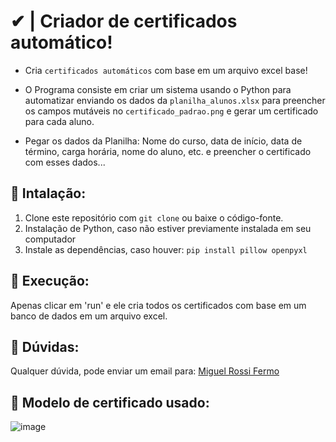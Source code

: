 # ✔ | Criador de certificados automático!

- Cria ``certificados automáticos`` com base em um arquivo excel base! 

- O Programa consiste em criar um sistema usando o Python para automatizar enviando os dados da ``planilha_alunos.xlsx`` para preencher os campos mutáveis no ``certificado_padrao.png`` e gerar um certificado para cada aluno.

- Pegar os dados da Planilha: Nome do curso, data de início, data de término, carga horária, nome do aluno, etc. e preencher o certificado com esses dados...

## 🔧 Intalação:
1. Clone este repositório com `git clone` ou baixe o código-fonte.
2. Instalação de Python, caso não estiver previamente instalada em seu computador
3. Instale as dependências, caso houver: `pip install pillow openpyxl`

## 🚀 Execução:
Apenas clicar em 'run' e ele cria todos os certificados com base em um banco de dados em um arquivo excel.

## 📩 Dúvidas:

Qualquer dúvida, pode enviar um email para: [Miguel Rossi Fermo](mailto:miguelrossifermo05@gmail.com)

## 📖 Modelo de certificado usado:

![image](https://github.com/miguelfermo/Certificate-creator/assets/138122016/2b56ae29-f064-4671-afec-b6bcbc2fd5af)